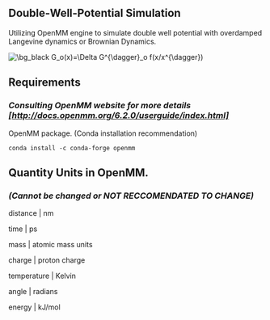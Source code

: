 ## Double-Well-Potential Simulation
 
Utilizing OpenMM engine to simulate double well potential with overdamped Langevine dynamics or Brownian Dynamics. 

<img src="https://latex.codecogs.com/svg.image?\bg_black&space;G_o(x)=\Delta&space;G^{\dagger}_o&space;f(x/x^{\dagger})" title="\bg_black G_o(x)=\Delta G^{\dagger}_o f(x/x^{\dagger})" />

## Requirements 
### ***Consulting OpenMM website for more details [http://docs.openmm.org/6.2.0/userguide/index.html]***

OpenMM package. (Conda installation recommendation)

`conda install -c conda-forge openmm`

## Quantity	Units in OpenMM. 
### ***(Cannot be changed or NOT RECCOMENDATED TO CHANGE)***

distance	   |   nm

time	       |   ps

mass	       |   atomic mass units

charge	     |   proton charge

temperature |	  Kelvin

angle	      |   radians

energy	     |   kJ/mol


